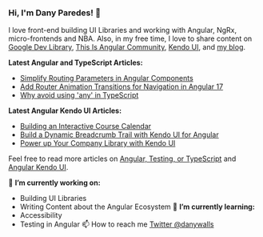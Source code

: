 ### Hi, I'm Dany Paredes! 👋

I love front-end building UI Libraries and working with Angular, NgRx, micro-frontends and NBA. Also, in my free time, I love to share content on 
[Google Dev Library](https://devlibrary.withgoogle.com/authors/danywalls), [This Is Angular Community](https://dev.to/this-is-angular), [Kendo UI](https://www.telerik.com/blogs/author/dany-paredes), and [my blog](https://www.danywalls.com).

**Latest Angular and TypeScript Articles:**
- [Simplify Routing Parameters in Angular Components](https://www.danywalls.com/input-binding-and-router-withcomponentinputbinding-in-angular)
- [Add Router Animation Transitions for Navigation in Angular 17](https://www.danywalls.com/add-router-animation-transitions-for-navigation-in-angular-17)
- [Why avoid using 'any' in TypeScript](https://www.danywalls.com/why-avoid-using-any-in-typescript)

**Latest Angular Kendo UI Articles:**
- [Building an Interactive Course Calendar](https://www.telerik.com/blogs/angular-17-kendo-ui-scheduler-building-interactive-course-calendar)
- [Build a Dynamic Breadcrumb Trail with Kendo UI for Angular](https://www.telerik.com/blogs/build-dynamic-breadcrumb-trail-kendo-ui-angular)
- [Power up Your Company Library with Kendo UI](https://www.telerik.com/blogs/angular-component-library-part-3-power-company-library-kendo-ui)

Feel free to read more articles on [Angular, Testing, or TypeScript](https://www.danywalls.com/) and [Angular Kendo UI](https://www.telerik.com/blogs/author/dany-paredes).

🔭 **I’m currently working on:**
- Building UI Libraries
- Writing Content about the Angular Ecosystem 
🌱 **I’m currently learning:**
- Accessibility
- Testing in Angular
📫 How to reach me [Twitter @danywalls](https://twitter.com/danywalls)


